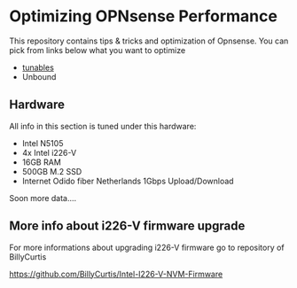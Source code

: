 # Optimizing OPNsense Performance
This repository contains tips & tricks and optimization of Opnsense. You can pick from links below what you want to optimize
- [tunables](https://github.com/nightcomdev/opnsense/tunables)
- Unbound


## Hardware
All info in this section is tuned under this hardware:
- Intel N5105
- 4x Intel i226-V
- 16GB RAM
- 500GB M.2 SSD
- Internet Odido fiber Netherlands 1Gbps Upload/Download

Soon more data....


## More info about i226-V firmware upgrade
For more informations about upgrading i226-V firmware go to repository of BillyCurtis

https://github.com/BillyCurtis/Intel-I226-V-NVM-Firmware
